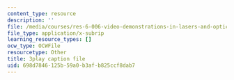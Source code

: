 ```yaml
---
content_type: resource
description: ''
file: /media/courses/res-6-006-video-demonstrations-in-lasers-and-optics-spring-2008/698d7846125b59a0b3afb825ccf8dab7_uzXLhTW9wWQ.vtt
file_type: application/x-subrip
learning_resource_types: []
ocw_type: OCWFile
resourcetype: Other
title: 3play caption file
uid: 698d7846-125b-59a0-b3af-b825ccf8dab7
---
```

